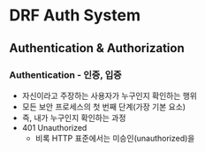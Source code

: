 # DRF Auth System

## Authentication & Authorization

### Authentication - 인증, 입증
- 자신이라고 주장하는 사용자가 누구인지 확인하는 행위
- 모든 보안 프로세스의 첫 번째 단계(가장 기본 요소)
- 즉, 내가 누구인지 확인하는 과정
- 401 Unauthorized
    - 비록 HTTP 표준에서는 미승인(unauthorized)을
